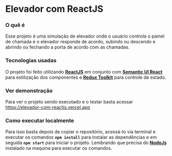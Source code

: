 # Elevador com ReactJS



### O quê é

Esse projeto é uma simulação de elevador onde o usuário controla o painel de chamada e o elevador responde de acordo, subindo ou descendo e abrindo ou fechando a porta de acordo com as chamadas.



### Tecnologias usadas

O projeto foi feito utilizando [**ReactJS**](https://reactjs.org/) em conjunto com [**Semantic UI React**](https://react.semantic-ui.com/) para estilização dos componentes e [**Redux Toolkit**](https://redux-toolkit.js.org/ ) para controle de estado.



### Ver demonstração

Para ver o projeto sendo executado e o testar basta acessar https://elevador-com-reactjs.vercel.app



### Como executar localmente

Para isso basta depois de copiar o repositório, acessá-lo via terminal e executar os comandos **`npm install`** para instalar as dependências e em seguida **`npm start`** para iniciar o projeto. Lembrando que precisa do [**NodeJs**](https://nodejs.org/) instalado na maquina para executar os comandos.

